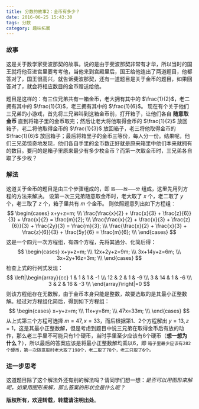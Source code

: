 ```yaml
---
title: 分数的故事2：金币有多少？
date: 2016-06-25 15:43:30
tags: 分数
category: 趣味拓展
---
```

### 故事
这是关于数学家斐波那契的故事。说的是由于斐波那契非常有才华，所以当时的国王就将他召进宫里要考考他，当他来到宫殿里后，国王给他连出了两道题目，他都答对了，国王很高兴，就告诉斐波那契，还有一道题目是关于金币的题目，如果回答对了，就会将相应数目的金币赠送给他。
<!-- more -->

题目是这样的：有三位兄弟共有一箱金币，老大拥有其中的 $\frac{1}{2}$，老二拥有其中的 $\frac{1}{3}$，老三拥有其中的 $\frac{1}{6}$。 现在有个关于他们三兄弟的小游戏，首先将三兄弟叫到这箱金币前，打开箱子，让他们各自 **随意取金币** 直到将箱子里的金币取完；然后让老大将他取得金币的 $\frac{1}{2}$ 放回箱子，老二将他取得金币的 $\frac{1}{3}$ 放回箱子，老三将他取得金币的 $\frac{1}{6}$ 放回箱子；最后将箱里子的金币三等份，每人分一份。结果呢，他们三兄弟惊奇地发现，他们各自手里的金币数正好就是原来箱里中他们本来就拥有的数目。要问的是箱子里原来最少有多少枚金币？而第一次取金币时，三兄弟各自取了多少枚？

### 解法
这道关于金币的题目是由三个步骤组成的，即 `取———放———分` 组成，这里先用列方程的方法来解决。
设第一次三兄弟随意取金币时，老大取了 $x$ 个，老二取了 $y$ 个，老三取了 $z$ 个，箱子里共有 $m$ 个金币。
则依照题意列出如下方程组：
$$
\begin{cases}
x+y+z=m; \\\
\frac{\frac{x}{2} + \frac{x}{3} + \frac{z}{6}}{3} + \frac{x}{2} = \frac{m}{2}; \\\
\frac{\frac{x}{2} + \frac{x}{3} + \frac{z}{6}}{3} + \frac{2y}{3} = \frac{m}{3};  \\\
\frac{\frac{x}{2} + \frac{x}{3} + \frac{z}{6}}{3} + \frac{5y}{6} = \frac{m}{6}; \\\
\end{cases}
$$
这是一个四元一次方程组，有四个方程，先将其通分、化简后得：
$$
\begin{cases}
x+y+z=m; \\\
12x+2y+z=9m; \\\
3x+14y+z=6m;  \\\
3x+2y+16z=3m; \\\
\end{cases}
$$
检查上式的行列式发现：
$$
\left|\begin{array}{cc}
1 & 1 & 1 & -1 \\\
12 & 2 & 1 & -9 \\\
3 & 14 & 1 & -6 \\\
3 & 2 & 16 & -3 \\\
\end{array}\right|=0
$$
则该方程组存在无数解，由于金币本身只能是整数，故要选取的是其最小正整数解。经过对方程组化简后，得到如下方程组：
$$
\begin{cases}
x+y+z=m; \\\
11x+y=8m; \\\
47x=33m; \\\
\end{cases}
$$
从上式第三个方程可选择 $m=47,x=33$，而后根据第1、2个方程解出 $y=13,z=1$，这是其最小正整数解，但是考虑到题目中说三兄弟在取得金币后有放的动作，那么老三手里不可能只有1个硬币，当时手里至少应该有6个硬币（**想一想为什么？**），所以最后的答案应该是将最小正整数解均乘以6，即 `箱子里最少应该有282个硬币，第一次随意取时老大取了198个，老二取了78个，老三只取了6个。`

### 进一步思考
这道题目除了这个解法外还有别的解法吗？请同学们想一想：*是否可以用图形来解呢，如果用图形来解，那么答案的形状会是什么呢？*

**版权所有，欢迎转载，转载请注明出处**。
